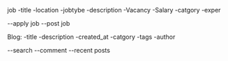 job 
-title
-location
-jobtybe
-description
-Vacancy
-Salary
-catgory
-exper




--apply job 
--post job



Blog:
-title
-description
-created_at
-catgory
-tags
-author



--search
--comment
--recent posts